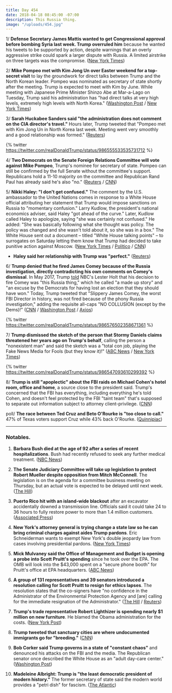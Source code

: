 ```yaml
---
title: Day 454
date: 2018-04-18 08:45:00 -07:00
description: This Russia thing.
image: "/uploads/454.jpg"
---
```


1/ **Defense Secretary James Mattis wanted to get Congressional approval before bombing Syria last week. Trump overruled him**  because he wanted his tweets to be supported by action, despite warnings that an overly aggressive strike could spark a larger dispute with Russia. A limited airstrike on three targets was the compromise. ([New York Times](https://www.nytimes.com/2018/04/17/us/politics/jim-mattis-trump-syria-attack.html))

2/ **Mike Pompeo met with Kim Jong Un over Easter weekend for a top-secret visit** to lay the groundwork for direct talks between Trump and the North Korean leader. Pompeo was nominated as secretary of state shortly after the meeting. Trump is expected to meet with Kim by June. While meeting with Japanese Prime Minister Shinzo Abe at Mar-a-Lago on Tuesday, Trump said his administration has "had direct talks at very high levels, extremely high levels with North Korea." ([Washington Post](https://www.washingtonpost.com/politics/us-china-trade-dispute-looms-over-trump-summit-with-japans-abe/2018/04/17/2c94cb02-424f-11e8-bba2-0976a82b05a2_story.html?utm_term=.d3892562bdff) / [New York Times](https://www.nytimes.com/2018/04/17/world/asia/trump-japan-north-korea-summit-talks.html))

3/ **Sarah Huckabee Sanders said "the administration does not comment on the CIA director's travel."** Hours later, Trump tweeted that "Pompeo met with Kim Jong Un in North Korea last week. Meeting went very smoothly and a good relationship was formed." ([Reuters](https://www.reuters.com/article/us-usa-japan/trumps-cia-chief-in-secret-meeting-with-north-korean-leader-u-s-officials-idUSKBN1HO0GS))

{% twitter https://twitter.com/realDonaldTrump/status/986555533535731712 %}

4/ **Two Democrats on the Senate Foreign Relations Committee will vote against Mike Pompeo**, Trump's nominee for secretary of state. Pompeo can still be confirmed by the full Senate without the committee's support. Republicans hold a 11-10 majority on the committee and Republican Rand Paul has already said he's also "no." ([Reuters](https://www.reuters.com/article/us-usa-trump-pompeo/pompeo-nomination-runs-into-more-u-s-senate-democrat-opposition-idUSKBN1HP1WD) / [CNN](https://www.cnn.com/2018/04/18/politics/mike-pompeo-committee-democrats/index.html))

5/ **Nikki Haley: "I don't get confused."** The comment by the U.S. ambassador to the United Nations comes in response to a White House official attributing her statement that Trump would impose sanctions on Russia to "momentary confusion." Larry Kudlow, the president's national economics adviser, said Haley "got ahead of the curve." Later, Kudlow called Haley to apologize, saying "she was certainly not confused." He added: "She was basically following what she thought was policy. The policy was changed and she wasn't told about it, so she was in a box." The White House sent out a document – titled "White House talking points" – to surrogates on Saturday letting them know that Trump had decided to take punitive action against Moscow. ([New York Times](https://www.nytimes.com/2018/04/17/world/europe/trump-nikki-haley-russia-sanctions.html) / [Politico](https://www.politico.com/story/2018/04/17/haley-sanctions-confused-trump-531517) / [CNN](https://www.cnn.com/2018/04/17/politics/nikki-haley-russia-sanctions/index.html))

* **Haley said her relationship with Trump was "perfect."** ([Reuters](https://www.reuters.com/article/us-usa-trump-haley/u-s-envoy-to-u-n-haley-says-relationship-with-trump-is-perfect-idUSKBN1HP2U7))

6/ **Trump denied that he fired James Comey because of the Russia investigation, directly contradicting his own comments on Comey's dismissal**. In May 2017, Trump [told](https://whatthefuckjusthappenedtoday.com/2017/05/12/Day-113/#6-trump-shifts-his-reason-for-firing) NBC's Lester Holt that his decision to fire Comey was "this Russia thing," which he called "a made up story" and "an excuse by the Democrats for having lost an election that they should have won." Today, Trump tweeted that "Slippery James Comey, the worst FBI Director in history, was not fired because of the phony Russia investigation," adding the requisite all-caps "NO COLLUSION (except by the Dems)!" ([CNN](https://www.cnn.com/2018/04/18/politics/trump-comey-russia-investigation/index.html) / [Washington Post](https://www.washingtonpost.com/news/politics/wp/2018/04/18/trumps-tweet-on-firing-comey-is-thoroughly-debunked-by-donald-trump/) / [Axios](https://www.axios.com/trump-tweet-comey-firing-russia-investigation-lester-holt-7d2603b3-6cd8-4cea-94e8-6054fbe15ab8.html))

{% twitter https://twitter.com/realDonaldTrump/status/986576502358671361 %}

7/ **Trump dismissed the sketch of the person that Stormy Daniels claims threatened her years ago on Trump's behalf**, calling the person a "nonexistent man" and said the sketch was a "total con job, playing the Fake News Media for Fools (but they know it)!" ([ABC News](http://abcnews.go.com/Politics/trump-dismisses-sketch-alleged-stormy-daniels-attacker-con/story?id=54552304) / [New York Times](https://www.nytimes.com/2018/04/18/us/politics/trump-stormy-daniels-sketch.html))

{% twitter https://twitter.com/realDonaldTrump/status/986547093610299392 %}

8/ **Trump is still "apoplectic" about the FBI raids on Michael Cohen's hotel room, office and home**, a source close to the president said. Trump's concerned that the FBI has everything, including everything he's told Cohen, and doesn't feel protected by the FBI "taint team" that's supposed to separate out information subject to attorney client-privilege. ([CNN](https://www.cnn.com/2018/04/18/politics/donald-trump-michael-cohen-comey-north-korea-japan/index.html))

poll/ **The race between Ted Cruz and Beto O'Rourke is "too close to call."** 47% of Texas voters support Cruz while 43% back O'Rourke. ([Quinnipiac](https://poll.qu.edu/texas/release-detail?ReleaseID=2536))

---

### Notables.

 1. **Barbara Bush died at the age of 92 after a series of recent hospitalizations**. Bush had recently refused to seek any further medical treatment. ([NBC News](https://www.nbcnews.com/politics/politics-news/barbara-bush-wife-mother-presidents-dies-92-n699106))

 2. **The Senate Judiciary Committee will take up legislation to protect Robert Mueller despite opposition from Mitch McConnell**. The legislation is on the agenda for a committee business meeting on Thursday, but an actual vote is expected to be delayed until next week. ([The Hill](http://thehill.com/homenews/senate/383753-senate-panel-moving-ahead-with-mueller-bill-despite-mcconnell-opposition))

 3. **Puerto Rico hit with an island-wide blackout** after an excavator accidentally downed a transmission line. Officials said it could take 24 to 36 hours to fully restore power to more than 1.4 million customers. ([Associated Press](https://apnews.com/f16313a8ccba490c94fd883e43db6bae/Excavator-blamed-for-island-wide-blackout-in-Puerto-Rico))

 4. **New York's attorney general is trying change a state law so he can bring criminal charges against aides Trump pardons**. Eric Schneiderman wants to exempt New York's double jeopardy law from cases involving presidential pardons. ([New York Times](https://www.nytimes.com/2018/04/18/nyregion/schneiderman-trump-mueller-pardons.html))

 5. **Mick Mulvaney said the Office of Management and Budget is opening a probe into Scott Pruitt's spending** since he took over the EPA. The OMB will look into the $43,000 spent on a "secure phone booth" for Pruitt's office at EPA headquarters. ([ABC News](http://abcnews.go.com/Politics/head-budget-official-office-open-probe-scott-pruitts/story?id=54558126))

 6. **A group of 131 representatives and 39 senators introduced a resolution calling for Scott Pruitt to resign for ethics lapses**. The resolution states that the co-signers have "no confidence in the Administrator of the Environmental Protection Agency and \[are\] calling for the immediate resignation of the Administrator." ([The Hill](http://thehill.com/policy/energy-environment/383802-170-lawmakers-sign-resolution-calling-for-epa-chiefs-resignation) / [Reuters](https://www.reuters.com/article/us-usa-epa-congress/dozens-of-senators-sign-resolution-urging-ouster-of-epas-pruitt-idUSKBN1HP2UN))

 7. **Trump's trade representative Robert Lighthizer is spending nearly $1 million on new furniture**. He blamed the Obama administration for the costs. ([New York Post](https://nypost.com/2018/04/17/trumps-trade-rep-spends-1m-on-new-furniture-blames-obama/))

 8. **Trump tweeted that sanctuary cities are where undocumented immigrants go for "breeding."** ([CNN](https://www.cnn.com/2018/04/18/politics/donald-trump-immigrants-california/index.html))

 9. **Bob Corker said Trump governs in a state of "constant chaos"** and denounced his attacks on the FBI and the media. The Republican senator once described the White House as an "adult day-care center." ([Washington Post](https://www.washingtonpost.com/politics/corker-decries-trumps-constant-chaos-denounces-his-attacks-on-media-and-fbi/2018/04/18/527929d4-430e-11e8-bba2-0976a82b05a2_story.html))

10. **Madeleine Albright: Trump is "the least democratic president of modern history."** The former secretary of state said the modern world provides a "petri dish" for fascism. ([The Atlantic](https://www.theatlantic.com/politics/archive/2018/04/madeleine-albright-conversation-fascism/558254/))